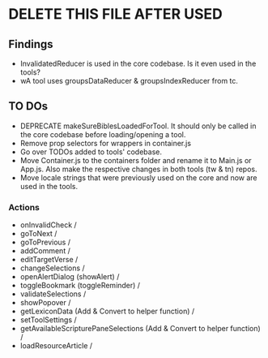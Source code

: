 # DELETE THIS FILE AFTER USED

## Findings

- InvalidatedReducer is used in the core codebase. Is it even used in the tools?
- wA tool uses groupsDataReducer & groupsIndexReducer from tc.

## TO DOs

- DEPRECATE makeSureBiblesLoadedForTool. It should only be called in the core codebase before loading/opening a tool.
- Remove prop selectors for wrappers in container.js
- Go over TODOs added to tools' codebase.
- Move Container.js to the containers folder and rename it to Main.js or App.js. Also make the respective changes in both tools (tw & tn) repos.
- Move locale strings that were previously used on the core and now are used in the tools.

### Actions

- onInvalidCheck /
- goToNext /
- goToPrevious /
- addComment /
- editTargetVerse /
- changeSelections /
- openAlertDialog (showAlert) /
- toggleBookmark (toggleReminder) /
- validateSelections /
- showPopover /
- getLexiconData (Add & Convert to helper function) /
- setToolSettings /
- getAvailableScripturePaneSelections (Add & Convert to helper function) /
- loadResourceArticle /
